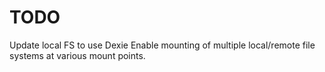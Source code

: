 TODO
====

Update local FS to use Dexie
Enable mounting of multiple local/remote file systems at various mount points.

